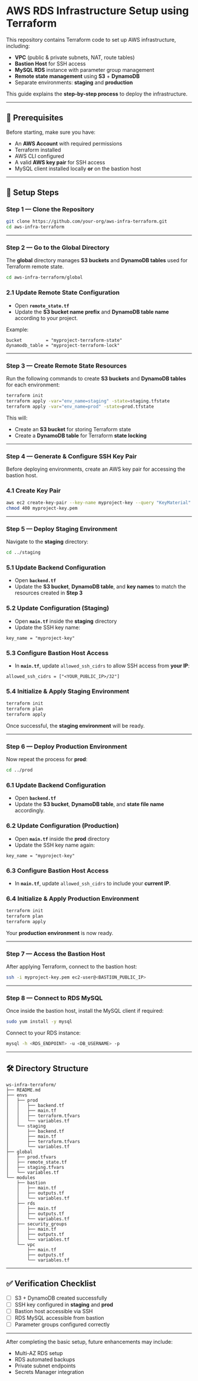 # AWS RDS Infrastructure Setup using Terraform



This repository contains Terraform code to set up AWS infrastructure, including:

- **VPC** (public & private subnets, NAT, route tables)
- **Bastion Host** for SSH access
- **MySQL RDS** instance with parameter group management
- **Remote state management** using **S3** + **DynamoDB**
- Separate environments: **staging** and **production**

This guide explains the **step-by-step process** to deploy the infrastructure.

---

## **📌 Prerequisites**

Before starting, make sure you have:

- An **AWS Account** with required permissions
- Terraform installed
- AWS CLI configured
- A valid **AWS key pair** for SSH access
- MySQL client installed locally **or** on the bastion host

---

## **🚀 Setup Steps**

### **Step 1 — Clone the Repository**

```bash
git clone https://github.com/your-org/aws-infra-terraform.git
cd aws-infra-terraform

```

---

### **Step 2 — Go to the Global Directory**

The **global** directory manages **S3 buckets** and **DynamoDB tables** used for Terraform remote state.

```bash
cd aws-infra-terraform/global

```

### **2.1 Update Remote State Configuration**

- Open **`remote_state.tf`**
- Update the **S3 bucket name prefix** and **DynamoDB table name** according to your project.

Example:

```hcl
bucket         = "myproject-terraform-state"
dynamodb_table = "myproject-terraform-lock"

```

---

### **Step 3 — Create Remote State Resources**

Run the following commands to create **S3 buckets** and **DynamoDB tables** for each environment:

```bash
terraform init
terraform apply -var="env_name=staging" -state=staging.tfstate
terraform apply -var="env_name=prod" -state=prod.tfstate

```

This will:

- Create an **S3 bucket** for storing Terraform state
- Create a **DynamoDB table** for Terraform **state locking**

---

### **Step 4 — Generate & Configure SSH Key Pair**

Before deploying environments, create an AWS key pair for accessing the bastion host.

### **4.1 Create Key Pair**

```bash
aws ec2 create-key-pair --key-name myproject-key --query "KeyMaterial" --output text > myproject-key.pem
chmod 400 myproject-key.pem

```

---

### **Step 5 — Deploy Staging Environment**

Navigate to the **staging** directory:

```bash
cd ../staging

```

### **5.1 Update Backend Configuration**

- Open **`backend.tf`**
- Update the **S3 bucket**, **DynamoDB table**, and **key names** to match the resources created in **Step 3**

### **5.2 Update Configuration (Staging)**

- Open **`main.tf`** inside the **staging** directory
- Update the SSH key name:

```hcl
key_name = "myproject-key"

```

### **5.3 Configure Bastion Host Access**

- In **`main.tf`**, update `allowed_ssh_cidrs` to allow SSH access from **your IP**:

```hcl
allowed_ssh_cidrs = ["<YOUR_PUBLIC_IP>/32"]

```

### **5.4 Initialize & Apply Staging Environment**

```bash
terraform init
terraform plan
terraform apply

```

Once successful, the **staging environment** will be ready.

---

### **Step 6 — Deploy Production Environment**

Now repeat the process for **prod**:

```bash
cd ../prod

```

### **6.1 Update Backend Configuration**

- Open **`backend.tf`**
- Update the **S3 bucket**, **DynamoDB table**, and **state file name** accordingly.

### **6.2 Update Configuration (Production)**

- Open **`main.tf`** inside the **prod** directory
- Update the SSH key name again:

```hcl
key_name = "myproject-key"

```

### **6.3 Configure Bastion Host Access**

- In **`main.tf`**, update `allowed_ssh_cidrs` to include your **current IP**.

### **6.4 Initialize & Apply Production Environment**

```bash
terraform init
terraform plan
terraform apply

```

Your **production environment** is now ready.

---

### **Step 7 — Access the Bastion Host**

After applying Terraform, connect to the bastion host:

```bash
ssh -i myproject-key.pem ec2-user@<BASTION_PUBLIC_IP>

```

---

### **Step 8 — Connect to RDS MySQL**

Once inside the bastion host, install the MySQL client if required:

```bash
sudo yum install -y mysql

```

Connect to your RDS instance:

```bash
mysql -h <RDS_ENDPOINT> -u <DB_USERNAME> -p

```

---

## **🛠️ Directory Structure**

```
ws-infra-terraform/
├── README.md
├── envs
│   ├── prod
│   │   ├── backend.tf
│   │   ├── main.tf
│   │   ├── terraform.tfvars
│   │   └── variables.tf
│   └── staging
│       ├── backend.tf
│       ├── main.tf
│       ├── terraform.tfvars
│       └── variables.tf
├── global
│   ├── prod.tfvars
│   ├── remote_state.tf
│   ├── staging.tfvars
│   └── variables.tf
└── modules
    ├── bastion
    │   ├── main.tf
    │   ├── outputs.tf
    │   └── variables.tf
    ├── rds
    │   ├── main.tf
    │   ├── outputs.tf
    │   └── variables.tf
    ├── security_groups
    │   ├── main.tf
    │   ├── outputs.tf
    │   └── variables.tf
    └── vpc
        ├── main.tf
        ├── outputs.tf
        └── variables.tf

```

---

## **✅ Verification Checklist**

- [ ]  S3 + DynamoDB created successfully
- [ ]  SSH key configured in **staging** and **prod**
- [ ]  Bastion host accessible via SSH
- [ ]  RDS MySQL accessible from bastion
- [ ]  Parameter groups configured correctly

---


After completing the basic setup, future enhancements may include:

- Multi-AZ RDS setup
- RDS automated backups
- Private subnet endpoints
- Secrets Manager integration
